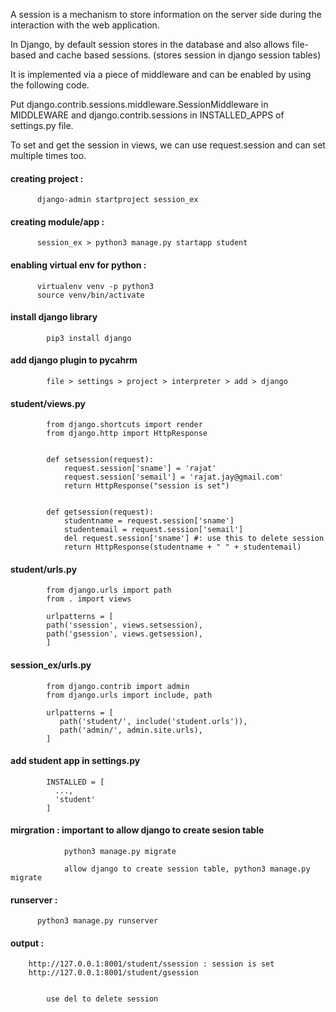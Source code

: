 A session is a mechanism to store information on the server side during the interaction with the web application.

In Django, by default session stores in the database and also allows file-based and cache based sessions.
(stores session in django session tables)


It is implemented via a piece of middleware and can be enabled by using the following code.

Put django.contrib.sessions.middleware.SessionMiddleware in MIDDLEWARE and django.contrib.sessions in INSTALLED_APPS of settings.py file.

To set and get the session in views, we can use request.session and can set multiple times too.


#### creating project :

          django-admin startproject session_ex

#### creating module/app :

          session_ex > python3 manage.py startapp student


#### enabling virtual env for python :

          virtualenv venv -p python3
          source venv/bin/activate


#### install django library

	        pip3 install django

#### add django plugin to pycahrm

	        file > settings > project > interpreter > add > django


#### student/views.py

            from django.shortcuts import render
            from django.http import HttpResponse


            def setsession(request):
                request.session['sname'] = 'rajat'
                request.session['semail'] = 'rajat.jay@gmail.com'
                return HttpResponse("session is set")


            def getsession(request):
                studentname = request.session['sname']
                studentemail = request.session['semail']
                del request.session['sname'] #: use this to delete session
                return HttpResponse(studentname + " " + studentemail)



####  student/urls.py

            from django.urls import path
            from . import views

            urlpatterns = [    
            path('ssession', views.setsession),
            path('gsession', views.getsession),
            ]



####  session_ex/urls.py

            from django.contrib import admin
            from django.urls import include, path

            urlpatterns = [
               path('student/', include('student.urls')),
               path('admin/', admin.site.urls),
            ]




#### add student app in settings.py

            INSTALLED = [
              ...,
              'student'		
            ]


#### mirgration : important to allow django to create sesion table

		        python3 manage.py migrate

		        allow django to create session table, python3 manage.py migrate




#### runserver :

          python3 manage.py runserver



#### output :

        http://127.0.0.1:8001/student/ssession : session is set
        http://127.0.0.1:8001/student/gsession


            use del to delete session

	
